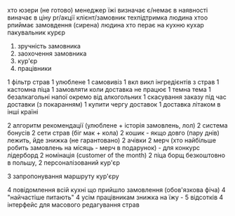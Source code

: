 хто юзери (не готово)
менеджер їжі
визначає є/немає в наявності
виначає в ціну
pr/акції
клієнт/замовник
техпідтримка
людина хтоо рпиймає замовдення (сирена)
людина хто перає на кухню
кухар
пакувальник
курєр

1. зручність замовника
2. заохочення замовника
3. кур'єр
4. працівники

1 фільтр страв
1 улюблене
1 самовивіз
1 вкл викл інгредієнтів з страв
1 кастомна піца
1 замовляти коли доставка не працює
1 темна тема
1 безалкагольні напої окремо від алкогольних
1 скасування заказу під час доставки (з покаранням)
1 купити чергу доставок
1 доставка літаком в інші країні

2 алгоритм рекомендації (улюблене + історія замовлень, лол)
2 система бонусів
2 сети страв (біг мак + кола)
2 кошик - якщо довго (пару днів) лежить, йде знижка (не гарантовано)
2 ачівки
2 мерч (хто найбільше робить замовлень на місяць - мерч в подарунок) - для конкурс лідерборд
2 номінація (customer of the month)
2 піца борщ безкоштовно в польшу, 2 персоналізований кур'єр

3 запропонування маршруту кур'єру

4 повідомлення всій кухні що прийшло замовлення (обов'язкова фіча)
4 "найчастіше питають"
4 усім працівникам знижка на їжу - 5 відсотків
4 інтерфейс для масового редагування страв

